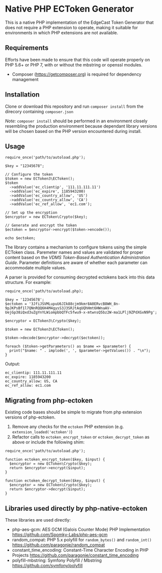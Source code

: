 # Native PHP ECToken Generator

This is a native PHP implementation of the EdgeCast Token Generator that does
not require a PHP extension to operate, making it suitable for environments in
which PHP extensions are not available.

## Requirements

Efforts have been made to ensure that this code will operate properly on PHP 
5.6+ or PHP 7, with or without the mbstring or openssl modules.

- Composer (<https://getcomposer.org>) is required for dependency management

## Installation

Clone or download this repository and run `composer install` from the direcory
containing `composer.json`

_Note:_ `composer install` should be performed in an environment closely
resembling the production environment because dependant library versions will be 
chosen based on the PHP version encountered during install.

## Usage

```
require_once('path/to/autoload.php');

$key = "12345678";

// Configure the token
$token = new ECToken3\ECToken();
$token
  ->addValue('ec_clientip', '111.11.111.11')
  ->addValue('ec_expire', 1185943200)
  ->addValue('ec_country_allow', 'US')
  ->addValue('ec_country_allow', 'CA')
  ->addValue('ec_ref_allow', 'ec1.com');

// Set up the encryption
$encryptor = new ECToken\Crypto($key);

// Generate and encrypt the token
$ectoken = $encryptor->encrypt($token->encode());

echo $ectoken;
```

The library contains a mechanism to configure tokens using the simple ECToken
class. Paremeter names and values are validated for proper content based on the
_VDMS Token-Based Authentication Administration Guide_. Parameter definitions are
aware of whether each parameter can accommodate multiple values.

A parser is provided for consuming decrypted ectokens back into this data
structure.  For example:

```
require_once('path/to/autoload.php);

$key = '12345678';
$ectoken = '3JfiJSVMLupuU6JIk88cjm9kmr8A0ERvcB8WH_8n-9pJKPsBf1l7QNnRQQ6H4M4gysS3J3SRJtAqUQhHmt6HWnaAV-UejGp38iQxd3uZgYnYLWiompbbQTFc5fwu9-x-mtwnsQ5bz2W-ma1LPlj9ZPdXGxN9Pg';

$encryptor = ECToken3\Crypto($key);

$token = new ECToken3\ECToken();

$token->decode($encryptor->decrypt($ectoken));

foreach ($token->getParameters() as $name => $parameter) {
  print("$name: " . implode(', ', $parameter->getValues()) . "\n");
}

```

Output:
```
ec_clientip: 111.11.111.11
ec_expire: 1185943200
ec_country_allow: US, CA
ec_ref_allow: ec1.com
```

## Migrating from php-ectoken

Existing code bases should be simple to migrate from php extension versions of
php-ectoken.

1. Remove any checks for the `ectoken` PHP extension (e.g. `extension_loaded('ectoken')`)
2. Refactor calls to `ectoken_encrypt_token` or `ectoken_decrypt_token` as above or include the following shim:

```
require_once('path/to/autoload.php');

function ectoken_encrypt_token($key, $input) {
  $encryptor = new ECToken\Crypto($key);
  return $encryptor->encrypt($input);
}

function ectoken_decrypt_token($key, $input) {
  $encryptor = new ECToken\Crypto($key);
  return $encryptor->decrypt($input);
}
```

## Libraries used directly by php-native-ectoken

These libraries are used directly:

- php-aes-gcm: AES GCM (Galois Counter Mode) PHP Implementation <https://github.com/Spomky-Labs/php-aes-gcm>
- random_compat: PHP 5.x polyfill for `random_bytes()` and `random_int()` <https://github.com/paragonie/random_compat>
- constant_time_encoding: Constant-Time Character Encoding in PHP Projects <https://github.com/paragonie/constant_time_encoding>
- polyfill-mbstring: Symfony Polyfill / Mbstring <https://github.com/symfony/polyfill>